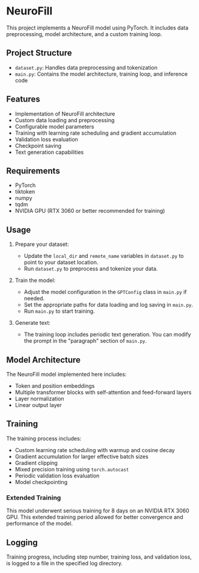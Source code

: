 # NeuroFill  

This project implements a NeuroFill model using PyTorch. It includes data preprocessing, model architecture, and a custom training loop.

## Project Structure

- `dataset.py`: Handles data preprocessing and tokenization
- `main.py`: Contains the model architecture, training loop, and inference code

## Features

- Implementation of NeuroFill architecture
- Custom data loading and preprocessing
- Configurable model parameters
- Training with learning rate scheduling and gradient accumulation
- Validation loss evaluation
- Checkpoint saving
- Text generation capabilities

## Requirements
 
- PyTorch
- tiktoken
- numpy
- tqdm
- NVIDIA GPU (RTX 3060 or better recommended for training)

## Usage

1. Prepare your dataset:
   - Update the `local_dir` and `remote_name` variables in `dataset.py` to point to your dataset location.
   - Run `dataset.py` to preprocess and tokenize your data.

2. Train the model:
   - Adjust the model configuration in the `GPTConfig` class in `main.py` if needed.
   - Set the appropriate paths for data loading and log saving in `main.py`.
   - Run `main.py` to start training.

3. Generate text:
   - The training loop includes periodic text generation. You can modify the prompt in the "paragraph" section of `main.py`.

## Model Architecture

The NeuroFill model implemented here includes:
- Token and position embeddings
- Multiple transformer blocks with self-attention and feed-forward layers
- Layer normalization
- Linear output layer

## Training

The training process includes:
- Custom learning rate scheduling with warmup and cosine decay
- Gradient accumulation for larger effective batch sizes
- Gradient clipping
- Mixed precision training using `torch.autocast`
- Periodic validation loss evaluation
- Model checkpointing

### Extended Training

This model underwent serious training for 8 days on an NVIDIA RTX 3060 GPU. This extended training period allowed for better convergence and performance of the model.

## Logging

Training progress, including step number, training loss, and validation loss, is logged to a file in the specified log directory.

